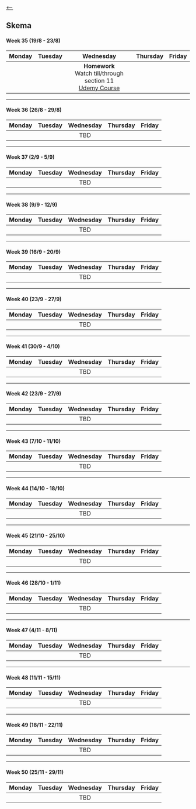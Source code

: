[<--](../index.md)

## Skema

#### Week 35 (19/8 - 23/8)

| Monday        | Tuesday       | Wednesday | Thursday | Friday |
| ------------- |:-------------:|:---------:| --------:|-------:|
|               |               | <strong>Homework</strong> <br> Watch till/through section 11 <br> [Udemy Course](https://www.udemy.com/course/ethical-hacking-course-protect-yourself-prevent-hacks/)   |    |        |

***

#### Week 36 (26/8 - 29/8)

| Monday        | Tuesday       | Wednesday | Thursday | Friday |
| ------------- |:-------------:|:---------:| --------:|-------:|
|               |               | TBD <br>     |    |    |

***

#### Week 37 (2/9 - 5/9)

| Monday        | Tuesday       | Wednesday | Thursday | Friday |
| ------------- |:-------------:|:---------:| --------:|-------:|
|               |               | TBD <br>     |    |    |

***

#### Week 38 (9/9 - 12/9)

| Monday        | Tuesday       | Wednesday | Thursday | Friday |
| ------------- |:-------------:|:---------:| --------:|-------:|
|               |               | TBD <br>     |    |    |

***

#### Week 39 (16/9 - 20/9)

| Monday        | Tuesday       | Wednesday | Thursday | Friday |
| ------------- |:-------------:|:---------:| --------:|-------:|
|               |               | TBD <br>     |    |    |

***

#### Week 40 (23/9 - 27/9)

| Monday        | Tuesday       | Wednesday | Thursday | Friday |
| ------------- |:-------------:|:---------:| --------:|-------:|
|               |               | TBD <br>     |    |    |

***

#### Week 41 (30/9 - 4/10)

| Monday        | Tuesday       | Wednesday | Thursday | Friday |
| ------------- |:-------------:|:---------:| --------:|-------:|
|               |               | TBD <br>     |    |    |

***

#### Week 42 (23/9 - 27/9)

| Monday        | Tuesday       | Wednesday | Thursday | Friday |
| ------------- |:-------------:|:---------:| --------:|-------:|
|               |               | TBD <br>     |    |    |

***

#### Week 43 (7/10 - 11/10)

| Monday        | Tuesday       | Wednesday | Thursday | Friday |
| ------------- |:-------------:|:---------:| --------:|-------:|
|               |               | TBD <br>     |    |    |

***

#### Week 44 (14/10 - 18/10)

| Monday        | Tuesday       | Wednesday | Thursday | Friday |
| ------------- |:-------------:|:---------:| --------:|-------:|
|               |               | TBD <br>     |    |    |

***

#### Week 45 (21/10 - 25/10)

| Monday        | Tuesday       | Wednesday | Thursday | Friday |
| ------------- |:-------------:|:---------:| --------:|-------:|
|               |               | TBD <br>     |    |    |

***

#### Week 46 (28/10 - 1/11)

| Monday        | Tuesday       | Wednesday | Thursday | Friday |
| ------------- |:-------------:|:---------:| --------:|-------:|
|               |               | TBD <br>   |  |  |

***

#### Week 47 (4/11 - 8/11)

| Monday        | Tuesday       | Wednesday | Thursday | Friday |
| ------------- |:-------------:|:---------:| --------:|-------:|
|               |               | TBD <br>   |  |  |

***

#### Week 48 (11/11 - 15/11)

| Monday        | Tuesday       | Wednesday | Thursday | Friday |
| ------------- |:-------------:|:---------:| --------:|-------:|
|               |               | TBD <br>     |    |    |

***

#### Week 49 (18/11 - 22/11)

| Monday        | Tuesday       | Wednesday | Thursday | Friday |
| ------------- |:-------------:|:---------:| --------:|-------:|
|               |               | TBD <br>     |    |    |

***

#### Week 50 (25/11 - 29/11)

| Monday        | Tuesday       | Wednesday | Thursday | Friday |
| ------------- |:-------------:|:---------:| --------:|-------:|
|               |               | TBD <br>     |    |    |
